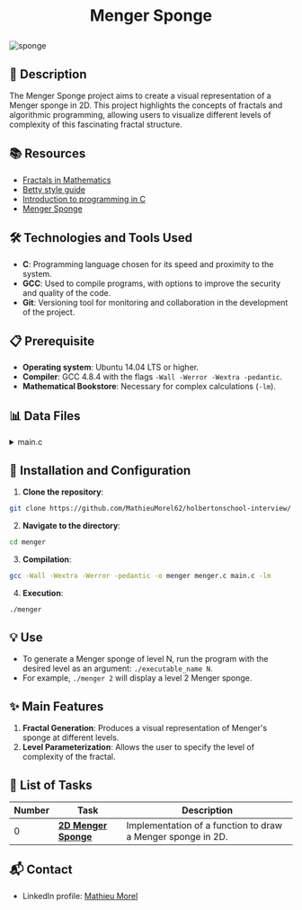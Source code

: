 # <p align="center">Menger Sponge</p>

![sponge](https://github.com/MathieuMorel62/holbertonschool-interview/assets/113856302/354eb2b6-c7e1-48e4-ab7f-057845daf1a1)

## 📝 Description

The Menger Sponge project aims to create a visual representation of a Menger sponge in 2D. This project highlights the concepts of fractals and algorithmic programming, allowing users to visualize different levels of complexity of this fascinating fractal structure.

## 📚 Resources

- [Fractals in Mathematics](https://en.wikipedia.org/wiki/Fractal#:~:text=In%20mathematics%2C%20a%20fractal%20is,magnifications%20of%20the%20Mandelbrot%20set.)
- [Betty style guide](https://github.com/hs-hq/Betty)
- [Introduction to programming in C](https://devdocs.io/c/)
- [Menger Sponge](https://en.wikipedia.org/wiki/Menger_sponge)

## 🛠️ Technologies and Tools Used

- **C**: Programming language chosen for its speed and proximity to the system.
- **GCC**: Used to compile programs, with options to improve the security and quality of the code.
- **Git**: Versioning tool for monitoring and collaboration in the development of the project.

## 📋 Prerequisite

- **Operating system**: Ubuntu 14.04 LTS or higher.
- **Compiler**: GCC 4.8.4 with the flags `-Wall -Werror -Wextra -pedantic`.
- **Mathematical Bookstore**: Necessary for complex calculations (`-lm`).

## 📊 Data Files

<details>
<summary>main.c</summary>
<br>

```c
#include <stdio.h>
#include <stdlib.h>

#include "menger.h"

/**
 * main - Entry point
 *
 * @ac: Arguments counter
 * @av: Arguments vector
 *
 * Return: EXIT_SUCCESS or EXIT_FAILURE
 */
int main(int ac, char **av)
{
    int level;

    if (ac < 2)
    {
        fprintf(stderr, "Usage: %s level\n", av[0]);
        return (EXIT_FAILURE);
    }

    level = atoi(av[1]);
    menger(level);

    return (EXIT_SUCCESS);
}
```

</details>

## 🚀 Installation and Configuration

1. **Clone the repository**: 

```bash
git clone https://github.com/MathieuMorel62/holbertonschool-interview/
```

2. **Navigate to the directory**:

```bash
cd menger
```

3. **Compilation**: 

```bash
gcc -Wall -Wextra -Werror -pedantic -o menger menger.c main.c -lm
```

4. **Execution**: 

```bash
./menger
```

## 💡 Use

- To generate a Menger sponge of level N, run the program with the desired level as an argument: `./executable_name N`.
- For example, `./menger 2` will display a level 2 Menger sponge.

## ✨ Main Features

1. **Fractal Generation**: Produces a visual representation of Menger's sponge at different levels.
2. **Level Parameterization**: Allows the user to specify the level of complexity of the fractal.

## 📝 List of Tasks

| Number | Task                   | Description                                                                     |
| ------ | ---------------------- | ------------------------------------------------------------------------------- |
| 0      | [**2D Menger Sponge**](https://github.com/MathieuMorel62/holbertonschool-interview/blob/main/menger/0-menger.c) | Implementation of a function to draw a Menger sponge in 2D. |


## 📬 Contact

- LinkedIn profile: [Mathieu Morel](https://www.linkedin.com/in/mathieu-morel-9ab457261/)
